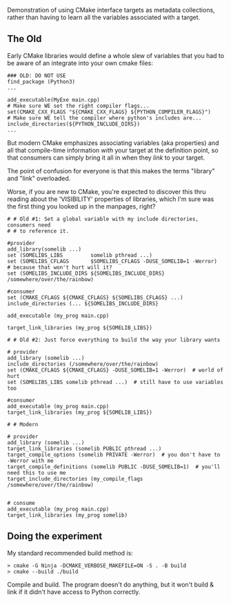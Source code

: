 Demonstration of using CMake interface targets as metadata collections,
rather than having to learn all the variables associated with a target.

The Old
-------

Early CMake libraries would define a whole slew of variables that you had to be
aware of an integrate into your own cmake files:

```
### OLD: DO NOT USE
find_package (Python3)
...

add_executable(MyExe main.cpp)
# Make sure WE set the right compiler flags...
set(CMAKE_CXX_FLAGS "${CMAKE_CXX_FLAGS} ${PYTHON_COMPILER_FLAGS}")
# Make sure WE tell the compiler where python's includes are...
include_directories(${PYTHON_INCLUDE_DIRS})
...
```

But modern CMake emphasizes associating variables (aka properties) and all that
compile-time information _with_ your target at the definition point, so that
consumers can simply bring it all in when they _link_ to your target.

The point of confusion for everyone is that this makes the terms "library"
and "link" overloaded.

Worse, if you are new to CMake, you're expected to discover this thru reading
about the 'VISIBILITY' properties of libraries, which I'm sure was the first
thing you looked up in the manpages, right?


```
# # Old #1: Set a global variable with my include directories, consumers need
# # to reference it.

#provider
add_library(somelib ...)
set (SOMELIBS_LIBS         somelib pthread ...)
set (SOMELIBS_CFLAGS       $SOMELIBS_CFLAGS -DUSE_SOMELIB=1 -Werror)   # because that won't hurt will it?
set (SOMELIBS_INCLUDE_DIRS ${SOMELIBS_INCLUDE_DIRS} /somewhere/over/the/rainbow)

#consumer
set (CMAKE_CFLAGS ${CMAKE_CFLAGS} ${SOMELIBS_CFLAGS} ...)
include_directories (... ${SOMELIBS_INCLUDE_DIRS}

add_executable (my_prog main.cpp)

target_link_libraries (my_prog ${SOMELIB_LIBS})
```

```
# # Old #2: Just force everything to build the way your library wants

# provider
add_library (somelib ...)
include_directories (/somewhere/over/the/rainbow)
set (CMAKE_CFLAGS ${CMAKE_CFLAGS} -DUSE_SOMELIB=1 -Werror)  # world of hurt
set (SOMELIBS_LIBS somelib pthread ...)  # still have to use variables too

#consumer
add_executable (my_prog main.cpp)
target_link_libraries (my_prog ${SOMELIB_LIBS})
```

```
# # Modern

# provider
add_library (somelib ...)
target_link_libraries (somelib PUBLIC pthread ...)
target_compile_options (somelib PRIVATE -Werror)  # you don't have to -Werror with me
target_compile_definitions (somelib PUBLIC -DUSE_SOMELIB=1)  # you'll need this to use me
target_include_directories (my_compile_flags /somewhere/over/the/rainbow)


# consume
add_executable (my_prog main.cpp)
target_link_libraries (my_prog somelib)
```


Doing the experiment
--------------------

My standard recommended build method is:

```
> cmake -G Ninja -DCMAKE_VERBOSE_MAKEFILE=ON -S . -B build
> cmake --build ./build
```

Compile and build. The program doesn't do anything, but it won't build & link
if it didn't have access to Python correctly.
